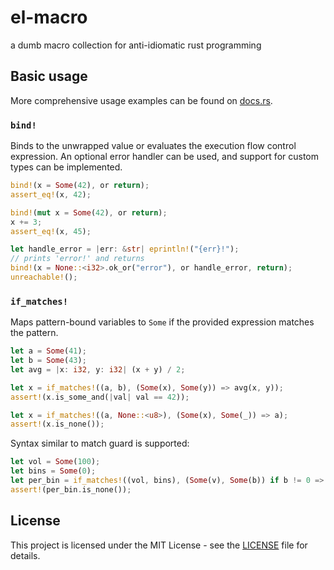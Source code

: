 # el-macro

a dumb macro collection for anti-idiomatic rust programming


## Basic usage

More comprehensive usage examples can be found on [docs.rs](https://docs.rs/el-macro/latest/el_macro/index.html).

### `bind!`

Binds to the unwrapped value or evaluates the execution flow control expression.
An optional error handler can be used, and support for custom types can be implemented. 

```rust
bind!(x = Some(42), or return);
assert_eq!(x, 42);

bind!(mut x = Some(42), or return);
x += 3;
assert_eq!(x, 45);

let handle_error = |err: &str| eprintln!("{err}!");
// prints 'error!' and returns
bind!(x = None::<i32>.ok_or("error"), or handle_error, return);
unreachable!();
```


### `if_matches!`

Maps pattern-bound variables to `Some` if the provided expression matches the pattern.

```rust
let a = Some(41);
let b = Some(43);
let avg = |x: i32, y: i32| (x + y) / 2;

let x = if_matches!((a, b), (Some(x), Some(y)) => avg(x, y));
assert!(x.is_some_and(|val| val == 42));

let x = if_matches!((a, None::<u8>), (Some(x), Some(_)) => a);
assert!(x.is_none());
```

Syntax similar to match guard is supported:

```rust
let vol = Some(100);
let bins = Some(0);
let per_bin = if_matches!((vol, bins), (Some(v), Some(b)) if b != 0 => v / b);
assert!(per_bin.is_none());
```


## License

This project is licensed under the MIT License - see the [LICENSE](LICENSE) file for details.

